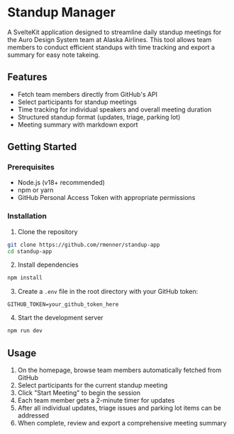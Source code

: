 # Standup Manager

A SvelteKit application designed to streamline daily standup meetings for the Auro Design System team at Alaska Airlines. This tool allows team members to conduct efficient standups with time tracking and export a summary for easy note takeing.

## Features

- Fetch team members directly from GitHub's API
- Select participants for standup meetings
- Time tracking for individual speakers and overall meeting duration
- Structured standup format (updates, triage, parking lot)
- Meeting summary with markdown export

## Getting Started

### Prerequisites

- Node.js (v18+ recommended)
- npm or yarn
- GitHub Personal Access Token with appropriate permissions

### Installation

1. Clone the repository
```bash
git clone https://github.com/rmenner/standup-app
cd standup-app
```

2. Install dependencies
```bash
npm install
```

3. Create a `.env` file in the root directory with your GitHub token:
```
GITHUB_TOKEN=your_github_token_here
```

4. Start the development server
```bash
npm run dev
```

## Usage

1. On the homepage, browse team members automatically fetched from GitHub
2. Select participants for the current standup meeting
3. Click "Start Meeting" to begin the session
4. Each team member gets a 2-minute timer for updates
5. After all individual updates, triage issues and parking lot items can be addressed
6. When complete, review and export a comprehensive meeting summary
